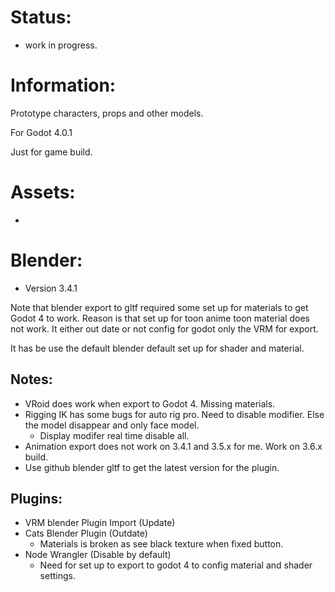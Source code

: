 
# Status:
 * work in progress.

# Information:
  Prototype characters, props and other models.

  For Godot 4.0.1

  Just for game build.

# Assets:
 * 

# Blender:

 * Version 3.4.1

  Note that blender export to gltf required some set up for materials to get Godot 4 to work. Reason is that set up for toon anime toon material does not work. It either out date or not config for godot only the VRM for export.
  
  It has be use the default blender default set up for shader and material.

## Notes:
 * VRoid does work when export to Godot 4. Missing materials.
 * Rigging IK has some bugs for auto rig pro. Need to disable modifier. Else the model disappear and only face model.
   * Display modifer real time disable all.
 * Animation export does not work on 3.4.1 and 3.5.x for me. Work on 3.6.x build.
  * Use github blender gltf to get the latest version for the plugin.

## Plugins:  
  * VRM blender Plugin Import (Update)
  * Cats Blender Plugin (Outdate)
    * Materials is broken as see black texture when fixed button.
  * Node Wrangler (Disable by default)
    * Need for set up to export to godot 4 to config material and shader settings.
